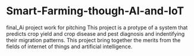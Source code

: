 # Smart-Farming-though-AI-and-IoT
final_Ai project work for pitching
This project is a protype of a system that predicts 
crop yield and crop disease and pest diagnosis and indentifying
their migration patterns.
This project bring together the merits from the fields of internet of things and artificial intelligence.
